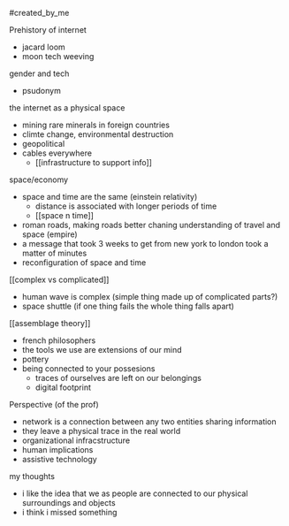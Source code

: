 #created_by_me

Prehistory of internet
- jacard loom 
- moon tech weeving 

gender and tech 
- psudonym 

the internet as a physical space
- mining rare minerals in foreign countries 
- climte change, environmental destruction 
- geopolitical
- cables everywhere 
	- [[infrastructure to support info]]

space/economy 
- space and time are the same (einstein relativity)
	- distance is associated with longer periods of time 
	- [[space n time]]
- roman roads, making roads better chaning understanding of travel and space (empire)
- a message that took 3 weeks to get from new york to london took a matter of minutes
- reconfiguration of space and time 

[[complex vs complicated]]
- human wave is complex (simple thing made up of complicated parts?)
- space shuttle (if one thing fails the whole thing falls apart)

[[assemblage theory]]
- french philosophers 
- the tools we use are extensions of our mind 
- pottery 
- being connected to your possesions
	- traces of ourselves are left on our belongings 
	- digital footprint


Perspective (of the prof)
- network is a connection between any two entities sharing information 
- they leave a physical trace in the real world 
- organizational infracstructure 
- human implications 
- assistive technology

my thoughts
- i like the idea that we as people are connected to our physical surroundings and objects 
- i think i missed something 





